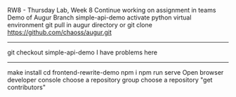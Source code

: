 RW8 - Thursday Lab, Week 8
Continue working on assignment in teams
Demo of Augur Branch simple-api-demo
activate python virtual environment
git pull in augur directory or git clone https://github.com/chaoss/augur.git
*****
git checkout simple-api-demo
I have problems here 
***
make install
cd frontend-rewrite-demo
npm i
npm run serve
Open browser developer console
choose a repository group
choose a repository
"get contributors"
